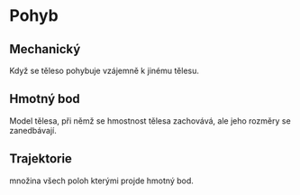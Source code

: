 # Pohyb
## Mechanický
Když se těleso pohybuje vzájemně k jinému tělesu.
## Hmotný bod
Model tělesa, při němž se hmostnost tělesa zachovává, ale jeho rozměry se zanedbávají.
## Trajektorie
množina všech poloh kterými projde hmotný bod.